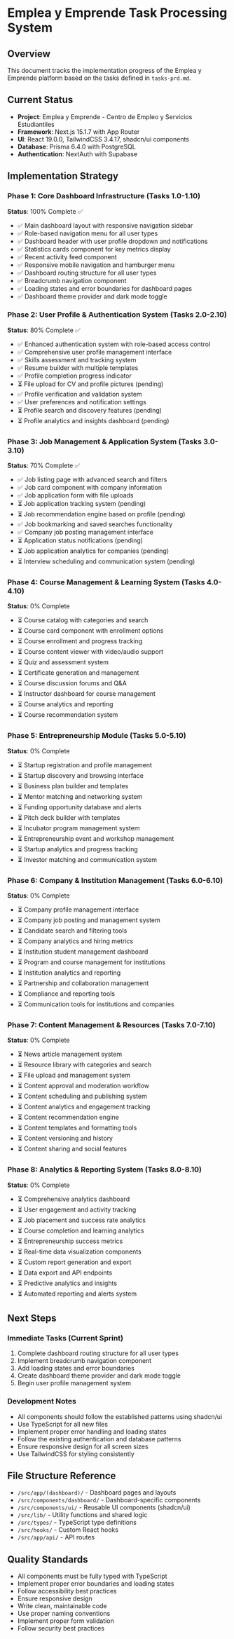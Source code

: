 # Emplea y Emprende Task Processing System

## Overview
This document tracks the implementation progress of the Emplea y Emprende platform based on the tasks defined in `tasks-prd.md`.

## Current Status
- **Project**: Emplea y Emprende - Centro de Empleo y Servicios Estudiantiles
- **Framework**: Next.js 15.1.7 with App Router
- **UI**: React 19.0.0, TailwindCSS 3.4.17, shadcn/ui components
- **Database**: Prisma 6.4.0 with PostgreSQL
- **Authentication**: NextAuth with Supabase

## Implementation Strategy

### Phase 1: Core Dashboard Infrastructure (Tasks 1.0-1.10)
**Status**: 100% Complete ✅
- ✅ Main dashboard layout with responsive navigation sidebar
- ✅ Role-based navigation menu for all user types
- ✅ Dashboard header with user profile dropdown and notifications
- ✅ Statistics cards component for key metrics display
- ✅ Recent activity feed component
- ✅ Responsive mobile navigation and hamburger menu
- ✅ Dashboard routing structure for all user types
- ✅ Breadcrumb navigation component
- ✅ Loading states and error boundaries for dashboard pages
- ✅ Dashboard theme provider and dark mode toggle

### Phase 2: User Profile & Authentication System (Tasks 2.0-2.10)
**Status**: 80% Complete ✅
- ✅ Enhanced authentication system with role-based access control
- ✅ Comprehensive user profile management interface
- ✅ Skills assessment and tracking system
- ✅ Resume builder with multiple templates
- ✅ Profile completion progress indicator
- ⏳ File upload for CV and profile pictures (pending)
- ✅ Profile verification and validation system
- ✅ User preferences and notification settings
- ⏳ Profile search and discovery features (pending)
- ⏳ Profile analytics and insights dashboard (pending)

### Phase 3: Job Management & Application System (Tasks 3.0-3.10)
**Status**: 70% Complete ✅
- ✅ Job listing page with advanced search and filters
- ✅ Job card component with company information
- ✅ Job application form with file uploads
- ⏳ Job application tracking system (pending)
- ⏳ Job recommendation engine based on profile (pending)
- ✅ Job bookmarking and saved searches functionality
- ✅ Company job posting management interface
- ⏳ Application status notifications (pending)
- ⏳ Job application analytics for companies (pending)
- ⏳ Interview scheduling and communication system (pending)

### Phase 4: Course Management & Learning System (Tasks 4.0-4.10)
**Status**: 0% Complete
- ⏳ Course catalog with categories and search
- ⏳ Course card component with enrollment options
- ⏳ Course enrollment and progress tracking
- ⏳ Course content viewer with video/audio support
- ⏳ Quiz and assessment system
- ⏳ Certificate generation and management
- ⏳ Course discussion forums and Q&A
- ⏳ Instructor dashboard for course management
- ⏳ Course analytics and reporting
- ⏳ Course recommendation system

### Phase 5: Entrepreneurship Module (Tasks 5.0-5.10)
**Status**: 0% Complete
- ⏳ Startup registration and profile management
- ⏳ Startup discovery and browsing interface
- ⏳ Business plan builder and templates
- ⏳ Mentor matching and networking system
- ⏳ Funding opportunity database and alerts
- ⏳ Pitch deck builder with templates
- ⏳ Incubator program management system
- ⏳ Entrepreneurship event and workshop management
- ⏳ Startup analytics and progress tracking
- ⏳ Investor matching and communication system

### Phase 6: Company & Institution Management (Tasks 6.0-6.10)
**Status**: 0% Complete
- ⏳ Company profile management interface
- ⏳ Company job posting and management system
- ⏳ Candidate search and filtering tools
- ⏳ Company analytics and hiring metrics
- ⏳ Institution student management dashboard
- ⏳ Program and course management for institutions
- ⏳ Institution analytics and reporting
- ⏳ Partnership and collaboration management
- ⏳ Compliance and reporting tools
- ⏳ Communication tools for institutions and companies

### Phase 7: Content Management & Resources (Tasks 7.0-7.10)
**Status**: 0% Complete
- ⏳ News article management system
- ⏳ Resource library with categories and search
- ⏳ File upload and management system
- ⏳ Content approval and moderation workflow
- ⏳ Content scheduling and publishing system
- ⏳ Content analytics and engagement tracking
- ⏳ Content recommendation engine
- ⏳ Content templates and formatting tools
- ⏳ Content versioning and history
- ⏳ Content sharing and social features

### Phase 8: Analytics & Reporting System (Tasks 8.0-8.10)
**Status**: 0% Complete
- ⏳ Comprehensive analytics dashboard
- ⏳ User engagement and activity tracking
- ⏳ Job placement and success rate analytics
- ⏳ Course completion and learning analytics
- ⏳ Entrepreneurship success metrics
- ⏳ Real-time data visualization components
- ⏳ Custom report generation and export
- ⏳ Data export and API endpoints
- ⏳ Predictive analytics and insights
- ⏳ Automated reporting and alerts system

## Next Steps

### Immediate Tasks (Current Sprint)
1. Complete dashboard routing structure for all user types
2. Implement breadcrumb navigation component
3. Add loading states and error boundaries
4. Create dashboard theme provider and dark mode toggle
5. Begin user profile management system

### Development Notes
- All components should follow the established patterns using shadcn/ui
- Use TypeScript for all new files
- Implement proper error handling and loading states
- Follow the existing authentication and database patterns
- Ensure responsive design for all screen sizes
- Use TailwindCSS for styling consistently

## File Structure Reference
- `/src/app/(dashboard)/` - Dashboard pages and layouts
- `/src/components/dashboard/` - Dashboard-specific components
- `/src/components/ui/` - Reusable UI components (shadcn/ui)
- `/src/lib/` - Utility functions and shared logic
- `/src/types/` - TypeScript type definitions
- `/src/hooks/` - Custom React hooks
- `/src/app/api/` - API routes

## Quality Standards
- All components must be fully typed with TypeScript
- Implement proper error boundaries and loading states
- Follow accessibility best practices
- Ensure responsive design
- Write clean, maintainable code
- Use proper naming conventions
- Implement proper form validation
- Follow security best practices
